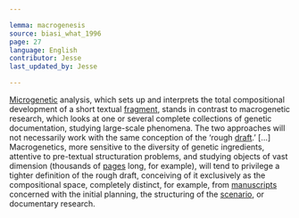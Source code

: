 ```yaml
---

lemma: macrogenesis
source: biasi_what_1996
page: 27
language: English
contributor: Jesse
last_updated_by: Jesse

---
```

[Microgenetic](microgenesis.html) analysis, which sets up and interprets the total compositional development of a short textual [fragment](fragment.html), stands in contrast to macrogenetic research, which looks at one or several complete collections of genetic documentation, studying large-scale phenomena. The two approaches will not necessarily work with the same conception of the ‘rough [draft](draft.html).’ […] Macrogenetics, more sensitive to the diversity of genetic ingredients, attentive to pre-textual structuration problems, and studying objects of vast dimension (thousands of [pages](page.html) long, for example), will tend to privilege a tighter definition of the rough draft, conceiving of it exclusively as the compositional space, completely distinct, for example, from [manuscripts](manuscript.html) concerned with the initial planning, the structuring of the [scenario](scenario.html), or documentary research.
